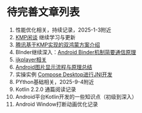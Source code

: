 
# 待完善文章列表
1. 性能优化相关，持续记录，2025-1-3附近
2. [KMP闲谈](./2025-5-31-Kotlin%20Multiplatform闲谈.md) 继续学习与更新
3. [腾讯基于KMP实现的双鸿蒙方案介绍](./2025-6-12-腾讯基于KMP实现的双鸿蒙方案介绍.md)
4. BInder继续深入：[Android Binder机制简要通信原理](./2025-7-11-Android%20Binder机制简要通信原理.md)
5. [ijkplayer相关](./2025-7-16-视频播放库%20ijkPlayer%20解析.md)
6. [Android图片显示流程与原理总结](./2025-7-16-Android图片显示流程与原理总结.md)
7. 实操实例 [Compose Desktop进行JNI开发](./2025-7-17-Compose%20Desktop进行JNI开发.md)
8. PYthon基础相关，2025-9-4附近
9. Kotlin 2.2.0 通篇阅读记录
10. Android平台Kotlin开发的一些知识点（初级到深入）
11. Android Window打断动画优化记录
